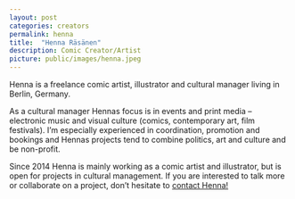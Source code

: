 ```yaml
---
layout: post
categories: creators
permalink: henna
title:  "Henna Räsänen"
description: Comic Creator/Artist
picture: public/images/henna.jpeg
---
```


Henna is a freelance comic artist, illustrator and cultural manager living in Berlin, Germany.

As a cultural manager Hennas focus is in events and print media – electronic music and visual culture (comics, contemporary art, film festivals). I’m especially experienced in coordination, promotion and bookings and Hennas projects tend to combine politics, art and culture and be non-profit.

Since 2014 Henna is mainly working as a comic artist and illustrator, but is open for projects in cultural management. If you are interested to talk more or collaborate on a project, don’t hesitate to [contact Henna!](cargocollective.com/hennarasanen)

